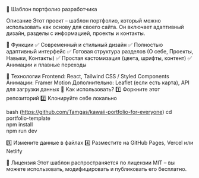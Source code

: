 🚀 Шаблон портфолио разработчика

 Описание
Этот проект – шаблон портфолио, который можно использовать как основу для своего сайта. Он включает адаптивный дизайн, разделы с информацией, проекты и контакты.

🔹 Функции
✅ Современный и стильный дизайн
✅ Полностью адаптивный интерфейс
✅ Готовая структура разделов (О себе, Проекты, Навыки, Контакты)
✅ Простая кастомизация (цвета, шрифты, контент)
✅ Анимации и плавные переходы

🔹 Технологии
Frontend: React, Tailwind CSS / Styled Components
Анимации: Framer Motion
Дополнительно: Leaflet (если есть карта), API для загрузки данных
🔹 Как использовать?
1️⃣ Форкните этот репозиторий
2️⃣ Клонируйте себе локально

bash
(https://github.com/Tamgas/kawaii-portfolio-for-everyone)
cd portfolio-template  
npm install  
npm run dev 

3️⃣ Измените данные в файлах
4️⃣ Разместите на GitHub Pages, Vercel или Netlify

🔹 Лицензия
Этот шаблон распространяется по лицензии MIT – вы можете использовать, модифицировать и публиковать его бесплатно.
